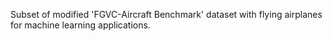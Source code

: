 Subset of modified 'FGVC-Aircraft Benchmark' dataset with flying airplanes for machine learning applications.
